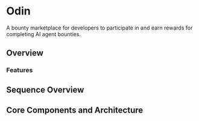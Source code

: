 # Odin

A bounty marketplace for developers to participate in and earn rewards for completing AI agent bounties.

## Overview

### Features

## Sequence Overview

## Core Components and Architecture
